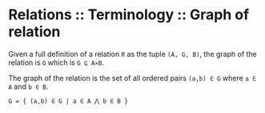 # Relations :: Terminology :: Graph of relation

Given a full definition of a relation `R` as the tuple `(A, G, B)`, the graph of the relation is `G` which is `G ⊆ A⨯B`.

The graph of the relation is the set of all ordered pairs `(a,b) ∈ G` where `a ∈ A` and `b ∈ B`.

`G = { (a,b) ∈ G | a ∈ A ⋀ b ∈ B }`
